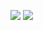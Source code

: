 <a href="https://codeclimate.com/github/magtesyan/project-lvl1-s280/maintainability"><img src="https://api.codeclimate.com/v1/badges/00b587b7a93865c7842e/maintainability" /></a>
<a href="https://codeclimate.com/github/magtesyan/project-lvl1-s280/test_coverage"><img src="https://api.codeclimate.com/v1/badges/00b587b7a93865c7842e/test_coverage" /></a>